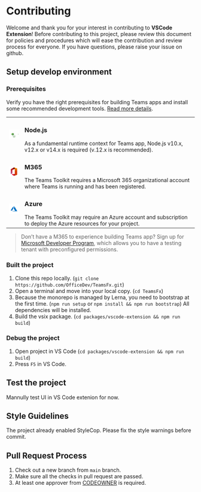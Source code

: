 # Contributing

Welcome and thank you for your interest in contributing to **VSCode Extension**! Before contributing to this project, please review this document for policies and procedures which will ease the contribution and review process for everyone. If you have questions, please raise your issue on github.

## Setup develop environment

### Prerequisites

Verify you have the right prerequisites for building Teams apps and install some recommended development tools. [Read more details](https://docs.microsoft.com/en-us/microsoftteams/platform/build-your-first-app/build-first-app-overview).

<table>
    <tr>
        <td><img src="https://raw.githubusercontent.com/HuihuiWu-Microsoft/Teams-Toolkit-V2/main/landingPage_nodejs.png"></td>
        <td><h3>Node.js</h3>As a fundamental runtime context for Teams app, Node.js v10.x, v12.x or v14.x is required (v.12.x is recommended).</td>
    </tr>
    <tr>
        <td><img src="https://raw.githubusercontent.com/HuihuiWu-Microsoft/Teams-Toolkit-V2/main/landingPage_m365.png"></td>
        <td><h3>M365</h3>The Teams Toolkit requires a Microsoft 365 organizational account where Teams is running and has been registered.</td>
    </tr>
    <tr>
        <td><img src="https://raw.githubusercontent.com/HuihuiWu-Microsoft/Teams-Toolkit-V2/main/landingPage_azure.png"></td>
        <td><h3>Azure</h3> The Teams Toolkit may require an Azure account and subscription to deploy the Azure resources for your project.</td>
    </tr>
</table>

>Don’t have a M365 to experience building Teams app? Sign up for [Microsoft Developer Program](https://developer.microsoft.com/en-us/microsoft-365/dev-program), which allows you to have a testing tenant with preconfigured permissions.

### Built the project

1. Clone this repo locally. (`git clone https://github.com/OfficeDev/TeamsFx.git`)
1. Open a terminal and move into your local copy. (`cd TeamsFx`)
1. Because the monorepo is managed by Lerna, you need to bootstrap at the first time. (`npm run setup` or `npm install && npm run bootstrap`) All dependencies will be installed.
1. Build the vsix package. (`cd packages/vscode-extension && npm run build`)

### Debug the project
1. Open project in VS Code (`cd packages/vscode-extension && npm run build`) 
1. Press `F5` in VS Code.

## Test the project

Mannully test UI in VS Code extenion for now.

## Style Guidelines

The project already enabled StyleCop. Please fix the style warnings before commit.

## Pull Request Process

1. Check out a new branch from `main` branch.
1. Make sure all the checks in pull request are passed.
1. At least one approver from [CODEOWNER](.github/CODEOWNERS) is required.